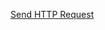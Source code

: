 [Send HTTP Request](https://docs.intersystems.com/irislatest/csp/docbook/DocBook.UI.Page.cls?KEY=GNET_http)

